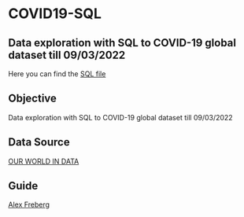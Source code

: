 # COVID19-SQL
## Data exploration with SQL to COVID-19 global dataset till 09/03/2022
Here you can find the [SQL file](https://github.com/HazemMancy/COVID19-SQL/blob/main/covid19.sql)
## Objective
Data exploration with SQL to COVID-19 global dataset till 09/03/2022
## Data Source
[OUR WORLD IN DATA](https://ourworldindata.org/covid-deaths)
## Guide
[Alex Freberg](https://www.linkedin.com/in/alex-freberg/)
